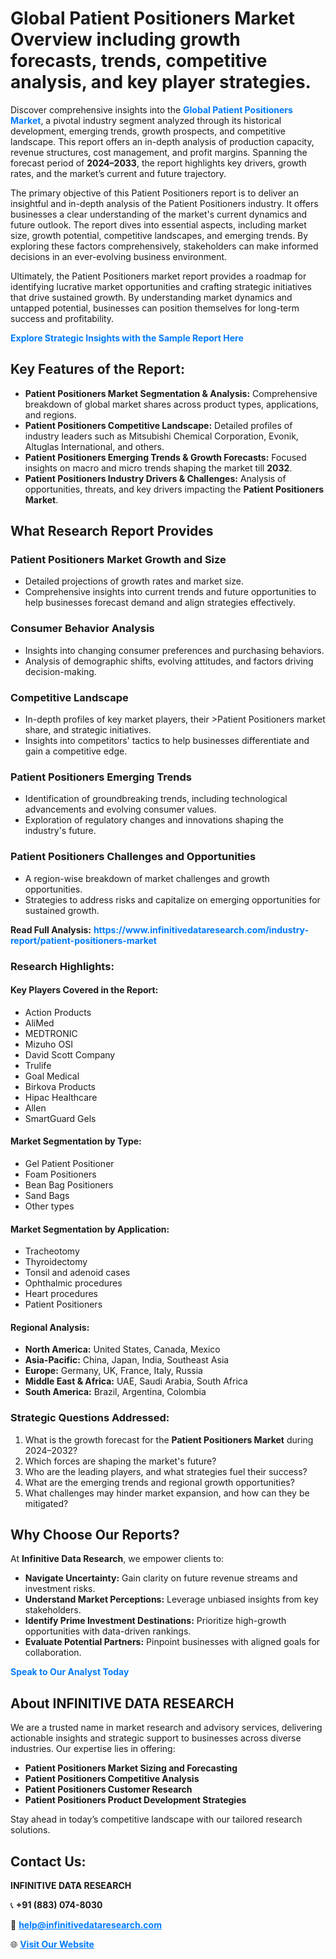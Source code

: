 <h1>Global Patient Positioners Market Overview including growth forecasts, trends, competitive analysis, and key player strategies.</h1>
<p>
Discover comprehensive insights into the 
<a href="https://www.infinitivedataresearch.com/industry-report/patient-positioners-market" rel="dofollow" style="color: #007BFF; text-decoration: none;"><strong>Global Patient Positioners Market</strong></a>, a pivotal industry segment analyzed through its historical development, emerging trends, growth prospects, and competitive landscape. This report offers an in-depth analysis of production capacity, revenue structures, cost management, and profit margins. Spanning the forecast period of <strong>2024–2033</strong>, the report highlights key drivers, growth rates, and the market’s current and future trajectory.
</p>
<p>
The primary objective of this Patient Positioners report is to deliver an insightful and in-depth analysis of the Patient Positioners industry. It offers businesses a clear understanding of the market's current dynamics and future outlook. The report dives into essential aspects, including market size, growth potential, competitive landscapes, and emerging trends. By exploring these factors comprehensively, stakeholders can make informed decisions in an ever-evolving business environment.
</p>
<p>
Ultimately, the Patient Positioners market report provides a roadmap for identifying lucrative market opportunities and crafting strategic initiatives that drive sustained growth. By understanding market dynamics and untapped potential, businesses can position themselves for long-term success and profitability.
</p>
<p>
<a href="https://www.infinitivedataresearch.com/request-sample/reportId=103942" style="color: #007BFF; text-decoration: none;"><strong>Explore Strategic Insights with the Sample Report Here</strong></a>
</p>

<h2>Key Features of the Report:</h2>
<ul>
<li><strong>Patient Positioners Market Segmentation & Analysis:</strong> Comprehensive breakdown of global market shares across product types, applications, and regions.</li>
<li><strong>Patient Positioners Competitive Landscape:</strong> Detailed profiles of industry leaders such as Mitsubishi Chemical Corporation, Evonik, Altuglas International, and others.</li>
<li><strong>Patient Positioners Emerging Trends & Growth Forecasts:</strong> Focused insights on macro and micro trends shaping the market till <strong>2032</strong>.</li>
<li><strong>Patient Positioners Industry Drivers & Challenges:</strong> Analysis of opportunities, threats, and key drivers impacting the <strong>Patient Positioners Market</strong>.</li>
</ul>

<h2>What Research Report Provides</h2>
<h3>Patient Positioners Market Growth and Size</h3>
<ul>
<li>Detailed projections of growth rates and market size.</li>
<li>Comprehensive insights into current trends and future opportunities to help businesses forecast demand and align strategies effectively.</li>
</ul>

<h3>Consumer Behavior Analysis</h3>
<ul>
<li>Insights into changing consumer preferences and purchasing behaviors.</li>
<li>Analysis of demographic shifts, evolving attitudes, and factors driving decision-making.</li>
</ul>

<h3>Competitive Landscape</h3>
<ul>
<li>In-depth profiles of key market players, their >Patient Positioners market share, and strategic initiatives.</li>
<li>Insights into competitors' tactics to help businesses differentiate and gain a competitive edge.</li>
</ul>

<h3>Patient Positioners Emerging Trends</h3>
<ul>
<li>Identification of groundbreaking trends, including technological advancements and evolving consumer values.</li>
<li>Exploration of regulatory changes and innovations shaping the industry's future.</li>
</ul>

<h3>Patient Positioners Challenges and Opportunities</h3>
<ul>
<li>A region-wise breakdown of market challenges and growth opportunities.</li>
<li>Strategies to address risks and capitalize on emerging opportunities for sustained growth.</li>
</ul>
<p><strong>Read Full Analysis:</strong> <a href="https://www.infinitivedataresearch.com/industry-report/patient-positioners-market" rel="dofollow" style="color: #007BFF; text-decoration: none;"><strong>https://www.infinitivedataresearch.com/industry-report/patient-positioners-market</strong></a></p>
<h3>Research Highlights:</h3>
<h4>Key Players Covered in the Report:</h4>
<ul><li>Action Products</li><li>AliMed</li><li>MEDTRONIC</li><li>Mizuho OSI</li><li>David Scott Company</li><li>Trulife</li><li>Goal Medical</li><li>Birkova Products</li><li>Hipac Healthcare</li><li>Allen</li><li>SmartGuard Gels</li></ul>
<h4>Market Segmentation by Type:</h4>
<ul><li>Gel Patient Positioner</li><li>Foam Positioners</li><li>Bean Bag Positioners</li><li>Sand Bags</li><li>Other types</li></ul>
<h4>Market Segmentation by Application:</h4>
<ul><li>Tracheotomy</li><li>Thyroidectomy</li><li>Tonsil and adenoid cases</li><li>Ophthalmic procedures</li><li>Heart procedures</li><li>Patient Positioners</li></ul>

<h4>Regional Analysis:</h4>
<ul>
<li><strong>North America:</strong> United States, Canada, Mexico</li>
<li><strong>Asia-Pacific:</strong> China, Japan, India, Southeast Asia</li>
<li><strong>Europe:</strong> Germany, UK, France, Italy, Russia</li>
<li><strong>Middle East & Africa:</strong> UAE, Saudi Arabia, South Africa</li>
<li><strong>South America:</strong> Brazil, Argentina, Colombia</li>
</ul>

<h3>Strategic Questions Addressed:</h3>
<ol>
<li>What is the growth forecast for the <strong>Patient Positioners Market</strong> during 2024–2032?</li>
<li>Which forces are shaping the market's future?</li>
<li>Who are the leading players, and what strategies fuel their success?</li>
<li>What are the emerging trends and regional growth opportunities?</li>
<li>What challenges may hinder market expansion, and how can they be mitigated?</li>
</ol>

<h2>Why Choose Our Reports?</h2>
<p>At <strong>Infinitive Data Research</strong>, we empower clients to:</p>
<ul>
<li><strong>Navigate Uncertainty:</strong> Gain clarity on future revenue streams and investment risks.</li>
<li><strong>Understand Market Perceptions:</strong> Leverage unbiased insights from key stakeholders.</li>
<li><strong>Identify Prime Investment Destinations:</strong> Prioritize high-growth opportunities with data-driven rankings.</li>
<li><strong>Evaluate Potential Partners:</strong> Pinpoint businesses with aligned goals for collaboration.</li>
</ul>
<p><a href="https://www.infinitivedataresearch.com/industry-report/patient-positioners-market" rel="dofollow" style="color: #007BFF; text-decoration: none;"><strong>Speak to Our Analyst Today</strong></a></p>

<h2>About INFINITIVE DATA RESEARCH</h2>
<p>We are a trusted name in market research and advisory services, delivering actionable insights and strategic support to businesses across diverse industries. Our expertise lies in offering:</p>
<ul>
<li><strong>Patient Positioners Market Sizing and Forecasting</strong></li>
<li><strong>Patient Positioners Competitive Analysis</strong></li>
<li><strong>Patient Positioners Customer Research</strong></li>
<li><strong>Patient Positioners Product Development Strategies</strong></li>
</ul>
<p>Stay ahead in today’s competitive landscape with our tailored research solutions.</p>

<h2>Contact Us:</h2>
<p><strong>INFINITIVE DATA RESEARCH</strong></p>
<p>📞 <strong>+91 (883) 074-8030</strong></p>
<p>📧 <strong><a href="mailto:help@infinitivedataresearch.com" style="color: #007BFF;">help@infinitivedataresearch.com</a></strong></p>
<p>🌐 <strong><a href="https://www.infinitivedataresearch.com" rel="dofollow" style="color: #007BFF;">Visit Our Website</a></strong></p>